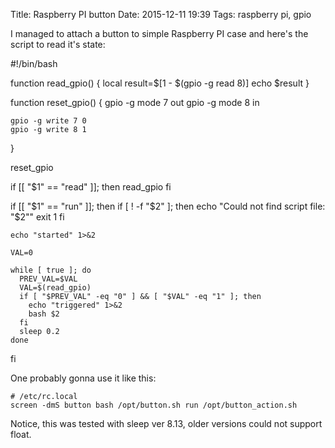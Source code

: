 Title: Raspberry PI button
Date: 2015-12-11 19:39
Tags: raspberry pi, gpio

I managed to attach a button to simple Raspberry PI case and here's the script to read it's state:

  #!/bin/bash

  function read_gpio()
  {
    local result=$[1 - $(gpio -g read 8)]
    echo $result
  }

  function reset_gpio()
  {
    gpio -g mode 7 out
    gpio -g mode 8 in

    gpio -g write 7 0
    gpio -g write 8 1
  }

  reset_gpio

  if [[ "$1" == "read" ]]; then
    read_gpio
  fi

  if [[ "$1" == "run" ]]; then
    if [ ! -f "$2" ]; then
      echo "Could not find script file: \"$2\""
      exit 1
    fi

    echo "started" 1>&2

    VAL=0

    while [ true ]; do
      PREV_VAL=$VAL
      VAL=$(read_gpio)
      if [ "$PREV_VAL" -eq "0" ] && [ "$VAL" -eq "1" ]; then
        echo "triggered" 1>&2
        bash $2
      fi
      sleep 0.2
    done
  fi

One probably gonna use it like this:

    # /etc/rc.local
    screen -dmS button bash /opt/button.sh run /opt/button_action.sh

Notice, this was tested with sleep ver 8.13, older versions could not support float.
